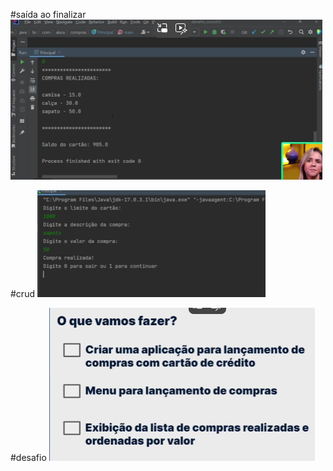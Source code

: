 #saída ao finalizar
![img.png](img.png)

#crud
![img_1.png](img_1.png)

#desafio
![img_2.png](img_2.png)